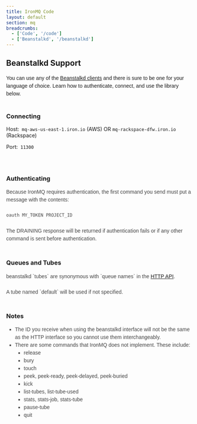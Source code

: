```yaml
---
title: IronMQ Code
layout: default
section: mq
breadcrumbs:
  - ['Code', '/code']
  - ['Beanstalkd', '/beanstalkd']
---
```


## Beanstalkd Support


<div><font face="Arial, Verdana, sans-serif"><span style="line-height:21px">You can use any of the <a href="https://github.com/kr/beanstalkd/wiki/client-libraries">Beanstalkd clients</a>
and there is sure to be one for your language of choice.
Learn how to authenticate, connect, and use the library below.</span></font></div>

<br />

### Connecting
<p>Host:<code>&nbsp;mq-aws-us-east-1.iron.io</code> (AWS)&nbsp;OR <code>mq-rackspace-dfw.iron.io</code> (Rackspace)</p>
<p>Port:<code>&nbsp;11300<br>
</code></p>
<div><font size="2"><br>
</font></div>


### Authenticating
<div style="color:rgb(68,68,68);font-family:Arial,Verdana,sans-serif;line-height:21px">Because IronMQ requires authentication, the first command you send must put a message with the contents:<br>
<br>
<code>oauth MY_TOKEN PROJECT_ID</code><br>
</div>
<div style="color:rgb(68,68,68);font-family:Arial,Verdana,sans-serif;line-height:21px"><br>
The DRAINING response will be returned if authentication fails or if any other command is sent before authentication.<br>
</div>
<div style="color:rgb(68,68,68);font-family:Arial,Verdana,sans-serif;line-height:21px"><br>
</div>

### Queues and Tubes
<div style="color:rgb(68,68,68);font-family:Arial,Verdana,sans-serif;line-height:21px">beanstalkd `tubes` are synonymous with `queue names` in the <a href="https://sites.google.com/a/iron.io/documentation/mq/api">HTTP API</a>. &nbsp;</div>
<div style="color:rgb(68,68,68);font-family:Arial,Verdana,sans-serif;line-height:21px"><br>
</div>
<div style="color:rgb(68,68,68);font-family:Arial,Verdana,sans-serif;line-height:21px">A tube named `default` will be used if not specified.</div>
<div style="color:rgb(68,68,68);font-family:Arial,Verdana,sans-serif;line-height:21px"><br>
</div>


### Notes

<div style="color:rgb(68,68,68);font-family:Arial,Verdana,sans-serif;line-height:21px">
<ul>
  <li style="list-style-position:outside;list-style-type:square">The ID you receive when using the beanstalkd interface will not be the same as the HTTP interface so you cannot use them interchangeably.</li>
  <li style="list-style-position:outside;list-style-type:square">There are some commands that IronMQ does not implement. These include:
  <ul>
    <li style="list-style-position:outside;list-style-type:square">release</li>
    <li style="list-style-position:outside;list-style-type:square">bury</li>
    <li style="list-style-position:outside;list-style-type:square">touch</li>
    <li style="list-style-position:outside;list-style-type:square">peek, peek-ready, peek-delayed, peek-buried</li>
    <li style="list-style-position:outside;list-style-type:square">kick</li>
    <li style="list-style-position:outside;list-style-type:square">list-tubes, list-tube-used</li>
    <li style="list-style-position:outside;list-style-type:square">stats, stats-job, stats-tube</li>
    <li style="list-style-position:outside;list-style-type:square">pause-tube</li>
    <li style="list-style-position:outside;list-style-type:square">quit</li>
  </ul></li>
</ul>
